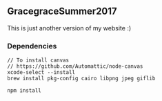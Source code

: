 ## GracegraceSummer2017

This is just another version of my website :)

### Dependencies


```
// To install canvas
// https://github.com/Automattic/node-canvas
xcode-select --install
brew install pkg-config cairo libpng jpeg giflib

npm install
```